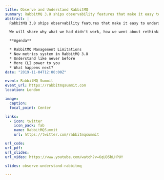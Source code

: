 ```yaml
---
title: Observe and Understand RabbitMQ
summary: RabbitMQ 3.8 ships observability features that make it easy to understand what happens in the different layers of this complex, distributed stateful system. We will share why what we had didn't work, how we went about rethinking our approach to metrics and the unexpected benefits that we have uncovered while on this journey.
abstract: |
  RabbitMQ 3.8 ships observability features that make it easy to understand what happens in the different layers of this complex, distributed stateful system.

  We will share why what we had didn't work, how we went about rethinking our approach to metrics and the unexpected benefits that we have uncovered while on this journey.

  **Agenda**

  * RabbitMQ Management Limitations
  * New metrics system in RabbitMQ 3.8
  * Understand like never before
  * More CLI power to you
  * What happens next?
date: "2019-11-04T12:00:00Z"

event: RabbitMQ Summit
event_url: https://rabbitmqsummit.com
location: London

image:
  caption:
  focal_point: Center

links:
  - icon: twitter
    icon_pack: fab
    name: RabbitMQSummit
    url: https://twitter.com/rabbitmqsummit

url_code:
url_pdf:
url_slides:
url_video: https://www.youtube.com/watch?v=6qUD5bLHPUY

slides: observe-understand-rabbitmq

---
```


<!--

# FEEDBACK for MK

* Add PerfTest dashboard
* Clarify the first Grafana graph - axes, etc.
* Make it clearer that these are 3.8 features only
* Emphasize that everybody needs to upgrade to 3.8 - these features are not available in 3.7

* Mention that Mirrors & Slaves are used interchangly - ask Michael
* Only mention Erlang-Memory-Allocators dashboard, do not go into any details

-->
